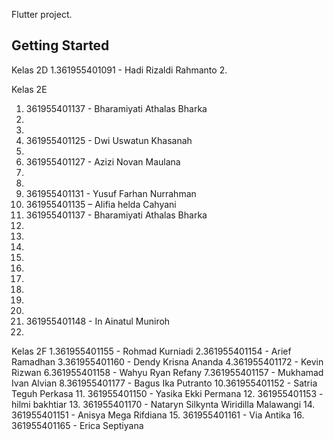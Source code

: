 Flutter project.

## Getting Started

Kelas 2D
1.361955401091 - Hadi Rizaldi Rahmanto
2. 

Kelas 2E
1. 361955401137 - Bharamiyati Athalas Bharka
2.
3.
4. 361955401125 - Dwi Uswatun Khasanah
5.
6. 361955401127 - Azizi Novan Maulana
7.
8.
9. 361955401131 - Yusuf Farhan Nurrahman
12. 361955401135 – Alifia helda Cahyani
14. 361955401137 - Bharamiyati Athalas Bharka
15.
16.
17.
18.
19.
20.
21.
22.
23.
24. 361955401148 - In Ainatul Muniroh
25.


Kelas 2F
1.361955401155 - Rohmad Kurniadi
2.361955401154 - Arief Ramadhan
3.361955401160 - Dendy Krisna Ananda
4.361955401172 - Kevin Rizwan
6.361955401158 - Wahyu Ryan Refany
7.361955401157 - Mukhamad Ivan Alvian
8.361955401177 - Bagus Ika Putranto
10.361955401152 - Satria Teguh Perkasa
11. 361955401150 - Yasika Ekki Permana
12. 361955401153 - hilmi bakhtiar
13. 361955401170 - Nataryn Silkynta Wiridilla Malawangi
14. 361955401151 - Anisya Mega Rifdiana
15. 361955401161 - Via Antika
16. 361955401165 - Erica Septiyana 


